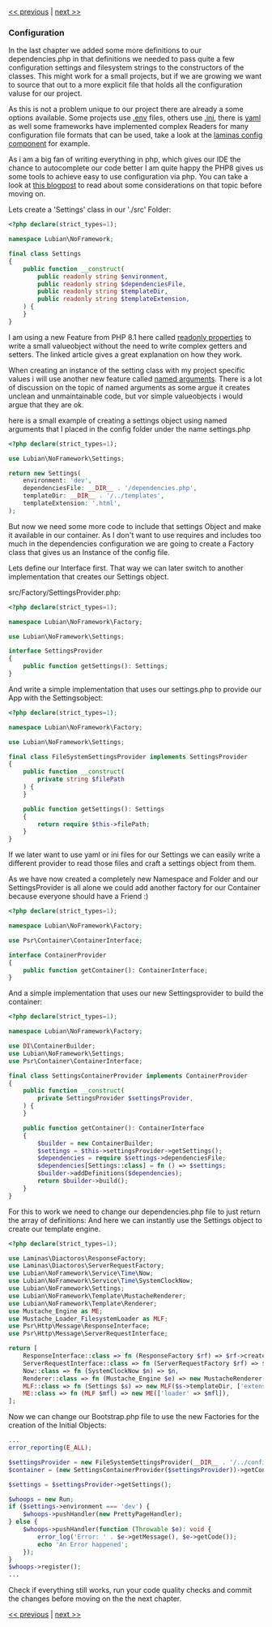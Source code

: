 [<< previous](11-templating.md) | [next >>](13-refactoring.md)

### Configuration

In the last chapter we added some more definitions to our dependencies.php in that definitions
we needed to pass quite a few configuration settings and filesystem strings to the constructors
of the classes. This might work for a small projects, but if we are growing we want to source that out to a more explicit file that holds all the configuration valuse for our project.

As this is not a problem unique to our project there are already a some options available. Some projects use [.env](https://github.com/vlucas/phpdotenv) files, others use [.ini](https://www.php.net/manual/de/function.parse-ini-file.php), there is [yaml](https://www.php.net/manual/de/function.yaml-parse-file.php) as well some frameworks have implemented complex Readers for many configuration file formats that can be used, take a look at the [laminas config component](https://docs.laminas.dev/laminas-config/reader/) for example.

As i am a big fan of writing everything in php, which gives our IDE the chance to autocomplete our code better I am quite happy the PHP8 gives us some tools to achieve easy to use configuration via php. You can take a look at [this blogpost](https://stitcher.io/blog/what-about-config-builders) to read about some considerations on that topic before moving on.

Lets create a 'Settings' class in our './src' Folder:

```php
<?php declare(strict_types=1);

namespace Lubian\NoFramework;

final class Settings
{
    public function __construct(
        public readonly string $environment,
        public readonly string $dependenciesFile,
        public readonly string $templateDir,
        public readonly string $templateExtension,
    ) {
    }
}
```

I am using a new Feature from PHP 8.1 here called [readonly properties](https://stitcher.io/blog/php-81-readonly-properties) to write a small valueobject without the need to write complex getters and setters. The linked article gives a great explanation on how they work.

When creating an instance of the setting class with my project specific values i will use another
new feature called [named arguments](https://stitcher.io/blog/php-8-named-arguments). There is 
a lot of discussion on the topic of named arguments as some argue it creates unclean and
unmaintainable code, but vor simple valueobjects i would argue that they are ok.

here is a small example of creating a settings object using named arguments that I placed in the config folder
under the name settings.php
```php
<?php declare(strict_types=1);

use Lubian\NoFramework\Settings;

return new Settings(
    environment: 'dev',
    dependenciesFile: __DIR__ . '/dependencies.php',
    templateDir: __DIR__ . '/../templates',
    templateExtension: '.html',
);
```


But now we need some more code to include that settings Object and make it available in our container. As I don't want to use requires and includes too much in the dependencies configuration we are going to create a Factory class that gives us an Instance of the config file.

Lets define our Interface first. That way we can later switch to another implementation that creates our Settings object.

src/Factory/SettingsProvider.php:

```php
<?php declare(strict_types=1);

namespace Lubian\NoFramework\Factory;

use Lubian\NoFramework\Settings;

interface SettingsProvider
{
    public function getSettings(): Settings;
}
```

And write a simple implementation that uses our settings.php to provide our App with the Settingsobject:

```php
<?php declare(strict_types=1);

namespace Lubian\NoFramework\Factory;

use Lubian\NoFramework\Settings;

final class FileSystemSettingsProvider implements SettingsProvider
{
    public function __construct(
        private string $filePath
    ) {
    }

    public function getSettings(): Settings
    {
        return require $this->filePath;
    }
}
```

If we later want to use yaml or ini files for our Settings we can easily write a different provider to read those files
and craft a settings object from them.

As we have now created a completely new Namespace and Folder and our SettingsProvider is all alone we could add another
factory for our Container because everyone should have a Friend :)

```php
<?php declare(strict_types=1);

namespace Lubian\NoFramework\Factory;

use Psr\Container\ContainerInterface;

interface ContainerProvider
{
    public function getContainer(): ContainerInterface;
}
```

And a simple implementation that uses our new Settingsprovider to build the container:

```php
<?php declare(strict_types=1);

namespace Lubian\NoFramework\Factory;

use DI\ContainerBuilder;
use Lubian\NoFramework\Settings;
use Psr\Container\ContainerInterface;

final class SettingsContainerProvider implements ContainerProvider
{
    public function __construct(
        private SettingsProvider $settingsProvider,
    ) {
    }

    public function getContainer(): ContainerInterface
    {
        $builder = new ContainerBuilder;
        $settings = $this->settingsProvider->getSettings();
        $dependencies = require $settings->dependenciesFile;
        $dependencies[Settings::class] = fn () => $settings;
        $builder->addDefinitions($dependencies);
        return $builder->build();
    }
}
```

For this to work we need to change our dependencies.php file to just return the array of definitions:
And here we can instantly use the Settings object to create our template engine.

```php
<?php declare(strict_types=1);

use Laminas\Diactoros\ResponseFactory;
use Laminas\Diactoros\ServerRequestFactory;
use Lubian\NoFramework\Service\Time\Now;
use Lubian\NoFramework\Service\Time\SystemClockNow;
use Lubian\NoFramework\Settings;
use Lubian\NoFramework\Template\MustacheRenderer;
use Lubian\NoFramework\Template\Renderer;
use Mustache_Engine as ME;
use Mustache_Loader_FilesystemLoader as MLF;
use Psr\Http\Message\ResponseInterface;
use Psr\Http\Message\ServerRequestInterface;

return [
    ResponseInterface::class => fn (ResponseFactory $rf) => $rf->createResponse(),
    ServerRequestInterface::class => fn (ServerRequestFactory $rf) => $rf::fromGlobals(),
    Now::class => fn (SystemClockNow $n) => $n,
    Renderer::class => fn (Mustache_Engine $e) => new MustacheRenderer($e),
    MLF::class => fn (Settings $s) => new MLF($s->templateDir, ['extension' => $s->templateExtension]),
    ME::class => fn (MLF $mfl) => new ME(['loader' => $mfl]),
];
```

Now we can change our Bootstrap.php file to use the new Factories for the creation of the Initial Objects:

```php
...
error_reporting(E_ALL);

$settingsProvider = new FileSystemSettingsProvider(__DIR__ . '/../config/settings.php');
$container = (new SettingsContainerProvider($settingsProvider))->getContainer();

$settings = $settingsProvider->getSettings();

$whoops = new Run;
if ($settings->environment === 'dev') {
    $whoops->pushHandler(new PrettyPageHandler);
} else {
    $whoops->pushHandler(function (Throwable $e): void {
        error_log('Error: ' . $e->getMessage(), $e->getCode());
        echo 'An Error happened';
    });
}
$whoops->register();
...
```

Check if everything still works, run your code quality checks and commit the changes before moving on the the next chapter.

[<< previous](11-templating.md) | [next >>](13-refactoring.md)

